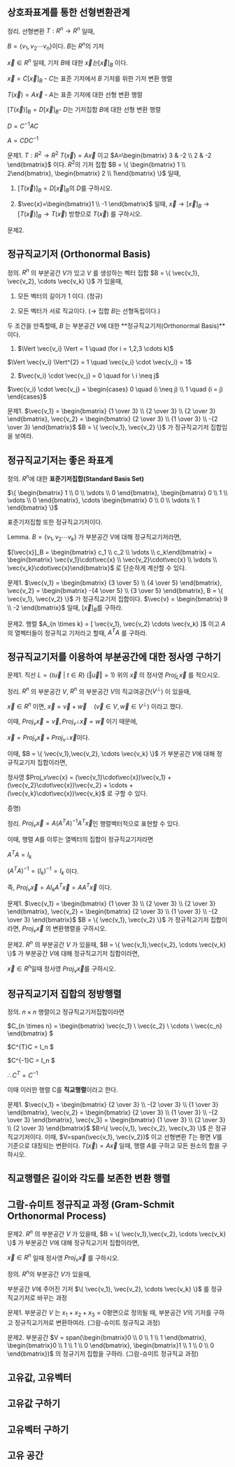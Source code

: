 ## 상호좌표계를 통한 선형변환관계

정리. 선형변환 $T: R^n \rightarrow R^n$ 일때,

$B = \{ v_1, v_2 \cdots v_n  \}​$ 이다. $B​$는 $R^n​$의 기저

$\vec{x} \in R^n$ 일때, 기저 $B$에 대한 $\vec{x} 는 [\vec{x}]_B$ 이다.

$\vec{x} = C[\vec{x}]_B$ - $C$는 표준 기저에서 $B$ 기저를 위한 기저 변환 행렬

$T(\vec{x}) = A\vec{x}$ - $A$는 표준 기저에 대한 선형 변환 행렬

$[T(\vec{x})]_B = D[\vec{x}]_B​$ - $D​$는 기저집합 $B​$에 대한 선형 변환 행렬

$D = C^{-1}AC$

$A = CDC^{-1}$





<recap>

문제1. $T: R^2 \rightarrow R^2$   $T(\vec{x}) = A\vec{x}$ 이고 $A=\begin{bmatrix} 3 & -2 \\ 2 & -2 \end{bmatrix}$ 이다. $R^2$의 기저 집합 $B = \{ \begin{bmatrix} 1 \\ 2\end{bmatrix}, \begin{bmatrix} 2 \\ 1\end{bmatrix} \}$ 일때, 

1) $[T(\vec{x})]_B = D[\vec{x}]_B​$ 의 $D​$를 구하시오.

2) $\vec{x}=\begin{bmatrix}1 \\ -1 \end{bmatrix}$ 일때, $\vec{x} \rightarrow [\vec{x}]_B \rightarrow [T(\vec{x})]_B \rightarrow T(\vec{x})$ 방향으로 $T(\vec{x})$ 를 구하시오.

문제2. 

</recap>

## 정규직교기저 (Orthonormal Basis)

정의. $R^n$ 의 부분공간 $V$가 있고 $V$ 를 생성하는 벡터 집합 $B = \{ \vec{v_1}, \vec{v_2}, \cdots \vec{v_k} \}$ 가 있을때,

1) 모든 벡터의 길이가 1 이다. (정규)

2) 모든 벡터가 서로 직교이다. ($\rightarrow$ 집합 $B$는 선형독립이다.)

두 조건을 만족할때, $B$ 는 부분공간 $V$에 대한 **정규직교기저(Orthonormal Basis)**이다.

1) $\Vert \vec{v_i} \Vert = 1 \quad (for i = 1,2,3 \cdots k)$

$\Vert \vec{v_i} \Vert^{2} = 1 \quad \vec{v_i} \cdot \vec{v_i} = 1$

2) $\vec{v_i} \cdot \vec{v_j} = 0 \quad for \ i \neq j$

$\vec{v_i} \cdot \vec{v_j} = \begin{cases} 0 \quad (i \neq j) \\ 1 \quad (i = j) \end{cases}$

<recap>

문제1. $\vec{v_1} = \begin{bmatrix} {1 \over 3} \\ {2 \over 3} \\ {2 \over 3} \end{bmatrix}, \vec{v_2} = \begin{bmatrix} {2 \over 3} \\ {1 \over 3} \\ -{2 \over 3} \end{bmatrix}​$ $B = \{ \vec{v_1}, \vec{v_2} \}​$ 가 정규직교기저 집합임을 보여라.

</recap>

## 정규직교기저는 좋은 좌표계

정의. $R^n​$에 대한 **표준기저집합(Standard Basis Set)**

$\{ \begin{bmatrix} 1 \\ 0 \\ \vdots \\ 0 \end{bmatrix}, \begin{bmatrix} 0 \\ 1 \\ \vdots \\ 0 \end{bmatrix}, \cdots \begin{bmatrix} 0 \\ 0 \\ \vdots \\ 1 \end{bmatrix} \}​$

표준기저집합 또한 정규직교기저이다.



Lemma. $B = \{ v_1, v_2 \cdots v_k \}$ 가 부분공간 V에 대해 정규직교기저라면,

$[\vec{x}]_B = \begin{bmatrix} c_1 \\ c_2 \\ \vdots \\ c_k\end{bmatrix} = \begin{bmatrix} \vec{v_1}\cdot\vec{x} \\ \vec{v_2}\cdot\vec{x} \\ \vdots \\ \vec{v_k}\cdot\vec{x}\end{bmatrix}$  로 단순하게 계산할 수 있다.



<recap>

문제1. $\vec{v_1} = \begin{bmatrix} {3 \over 5} \\ {4 \over 5} \end{bmatrix}, \vec{v_2} = \begin{bmatrix} -{4 \over 5} \\ {3 \over 5} \end{bmatrix}, B = \{ \vec{v_1}, \vec{v_2} \}$ 가 정규직교기저 집합이다. $\vec{v} = \begin{bmatrix} 9 \\ -2 \end{bmatrix}$ 일때, $[\vec{x}]_B$를 구하라.

문제2. 행렬 $A_{n \times k} = [ \vec{v_1}, \vec{v_2} \cdots \vec{v_k} ]$ 이고 $A$의 열벡터들이 정규직교 기저라고 할때, $A^{T}A$ 를 구하라.

</recap>

## 정규직교기저를 이용하여 부분공간에 대한 정사영 구하기

<recap>

문제1. 직선 $L = \{ t\vec{u} \ \vert \ t \in R \} \ (\Vert \vec{u} \Vert = 1)$ 위의 $\vec{x}$ 의 정사영 $Proj_L\vec{x}$ 를 적으시오.

</recap>

정리. $R^n​$ 의 부분공간 $V​$, $R^n​$ 의 부분공간 $V​$의 직교여공간($V^\perp​$) 이 있을때,

$\vec{x} \in R^n$ 이면, $\vec{x} = \vec{v} + \vec{w} \quad (\vec{v} \in V, \vec{w} \in V^{\perp})$ 이라고 했다.

이때, $Proj_v\vec{x} = \vec{v}, Proj_{v^{\perp}}\vec{x} = \vec{w}$ 이기 때문에,

$\vec{x} = Proj_v\vec{x} + Proj_{v^{\perp}}\vec{x}​$ 이다.

이때, $B = \{ \vec{v_1},\vec{v_2}, \cdots \vec{v_k} \}$ 가 부분공간 $V$에 대해 정규직교기저 집합이라면,

정사영 $Proj_v\vec{x} = (\vec{v_1}\cdot\vec{x})\vec{v_1} + (\vec{v_2}\cdot\vec{x})\vec{v_2} + \cdots + (\vec{v_k}\cdot\vec{x})\vec{v_k}$ 로 구할 수 있다.

증명)



정리. $Proj_v\vec{x} = A(A^{T}A)^{-1}A^{T}\vec{x}​$ 인 행렬벡터적으로 표현할 수 있다.

이때, 행렬 $A$를 이루는 열벡터의 집합이 정규직교기저라면

$A^{T}A = I_k$

$(A^{T}A)^{-1} = (I_k)^{-1} = I_k$ 이다.

즉, $Proj_v\vec{x} = AI_kA^{T}\vec{x} = AA^{T}\vec{x}$ 이다.



<recap>

문제1. $\vec{v_1} = \begin{bmatrix} {1 \over 3} \\ {2 \over 3} \\ {2 \over 3} \end{bmatrix}, \vec{v_2} = \begin{bmatrix} {2 \over 3} \\ {1 \over 3} \\ -{2 \over 3} \end{bmatrix}$ $B = \{ \vec{v_1}, \vec{v_2} \}$ 가 정규직교기저 집합이라면, $Proj_v\vec{x}$ 의 변환행렬을 구하시오.

문제2. $R^n$ 의 부분공간 $V$ 가 있을때, $B = \{ \vec{v_1},\vec{v_2}, \cdots \vec{v_k} \}$ 가 부분공간 $V$에 대해 정규직교기저 집합이라면,

$\vec{x} \in R^n​$ 일때 정사영 $Proj_v\vec{x}​$ 를 구하시오.

</recap>

## 정규직교기저 집합의 정방행렬

정의. $n \times n$ 행렬이고 정규직교기저집합이라면

$C_{n \times n} = \begin{bmatrix} \vec{c_1} \ \vec{c_2} \ \cdots \ \vec{c_n} \end{bmatrix} $

$C^{T}C = I_n $

$C^{-1}C = I_n $

$\therefore C^{T} = C^{-1}$

이때 이러한 행렬 C를 **직교행렬**이라고 한다.

<recap>

문제1. $\vec{v_1} = \begin{bmatrix} {2 \over 3} \\ -{2 \over 3} \\ {1 \over 3} \end{bmatrix}, \vec{v_2} = \begin{bmatrix} {2 \over 3} \\ {1 \over 3} \\ -{2 \over 3} \end{bmatrix}, \vec{v_3} = \begin{bmatrix} {1 \over 3} \\ {2 \over 3} \\ {2 \over 3} \end{bmatrix}$ $B=\{ \vec{v_1}, \vec{v_2}, \vec{v_3} \}$ 은 정규직교기저이다. 이때, $V=span(\vec{v_1}, \vec{v_2})$ 이고 선형변환 $T$는 평면 $V$를 기준으로 대칭되는 변환이다. $T(\vec{x}) = A\vec{x}$ 일때, 행렬 $A$를 구하고 모든 원소의 합을 구하시오.

</recap>

## 직교행렬은 길이와 각도를 보존한 변환 행렬

## 그람-슈미트 정규직교 과정 (Gram-Schmit Orthonormal Process)

<recap>

문제2. $R^n$ 의 부분공간 $V$ 가 있을때, $B = \{ \vec{v_1},\vec{v_2}, \cdots \vec{v_k} \}$ 가 부분공간 $V$에 대해 정규직교기저 집합이라면,

$\vec{x} \in R^n$ 일때 정사영 $Proj_v\vec{x}$ 를 구하시오.

</recap>

정의. $R^n$의 부분공간 $V$가 있을때, 

부분공간 $V$에 주어진 기저 $\{ \vec{v_1}, \vec{v_2}, \cdots \vec{v_k} \}$ 를 정규직교기저로 바꾸는 과정





<recap>

문제1. 부분공간 $V​$ 는 $x_1 + x_2 + x_3 = 0​$ 평면으로 정의될 때, 부분공간 $V​$의 기저를 구하고 정규직교기저로 변환하여라. (그람-슈미트 정규직교 과정)

문제2. 부분공간 $V = span(\begin{bmatrix}0 \\ 0 \\ 1 \\ 1 \end{bmatrix}, \begin{bmatrix}0 \\ 1 \\ 1 \\ 0 \end{bmatrix}, \begin{bmatrix}1 \\ 1 \\ 0 \\ 0 \end{bmatrix})$ 의 정규기저 집합을 구하라. (그람-슈미트 정규직교 과정)

</recap>

## 고유값, 고유벡터

## 고유값 구하기

## 고유벡터 구하기

## 고유 공간



